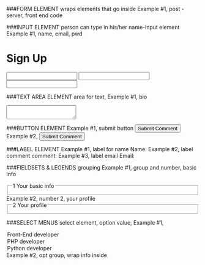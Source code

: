 ###FORM ELEMENT
wraps elements that go inside
Example #1, post - server, front end code
<form action=“index.html” method=“post”></form>

###INPUT ELEMENT
person can type in his/her name-input element 
Example #1, name, email, pwd
<h1>Sign Up</h1>
<input type=“text” id=“name” “user_name”>
<input type=“email” id=“email” “user_email”>
<input type=“password” id=“password”=“password”>

###TEXT AREA ELEMENT
area for text,
Example #1, bio
<textarea id=“bio” name=“user_bio”></textarea>

###BUTTON ELEMENT
Example #1, submit button
<button>Submit Comment</button>
Example #2, 
<button type=“submit”>Submit Comment</button>

###LABEL ELEMENT
Example #1, label for name
<label for=“name”>Name:</label>
Example #2, label comment
<label for="comment"> comment: </label>
Example #3, label email
<label for="email"> Email: </label>

###FIELDSETS & LEGENDS
grouping
Example #1, group and number, basic info
<fieldset>
     <legend><Span class=“number”>1</span> Your basic info</legend> 
</fieldset>
Example #2, number 2, your profile
<fieldset>
     <legend><Span class=“number”>2</span> Your profile</legend> 
</fieldset>

###SELECT MENUS
select element, option value, 
Example #1, 
<option value=’frontend_developer”>Front-End developer</option>
<option value=’php_developer”>PHP developer</option>
<option value=’python_developer”>Python developer</option>
Example #2, opt group, wrap info inside <optgroup>
<optgroup> label=“Mobile”></optgroup>

###RADIO BUTTONS
const RadioButton = () => (
  <div align="center">
    <input type="radio" name="group1" value="Hot"/>
  </div>
);

###CHECKBOXES
When group of predefined options where user can select multiple items, use checkboxes
Example #1, checkbox, labeled: development, design, & Business.
<label>Interests:</label>
<input type=“checkbox” id=“development” value=“interest_development” name=“user_interest”><label class=“light” for=“development”>Development</label>


<input type=“checkbox” id=“design” value=“interest_design” name=“user_interest”><label class=“light” for=“design”>Design</label>


<input type=“checkbox” id=“business” value=“interest_business” name=“user_interest”><label class=“light” for=“business”>Business</label>
